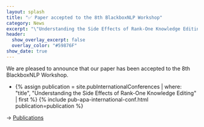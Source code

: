 ```yaml
---
layout: splash
title: "✅ Paper accepted to the 8th BlackboxNLP Workshop"
category: News
excerpt: "\"Understanding the Side Effects of Rank-One Knowledge Editing\""
header:
  show_overlay_excerpt: false
  overlay_color: "#59876F"
show_date: true
---
```

We are pleased to announce that our paper has been accepted to the 8th BlackboxNLP Workshop.

<div>
  <ul>
    <li>
      {% assign publication = site.pubInternationalConferences | where: "title", "Understanding the Side Effects of Rank-One Knowledge Editing" | first %}
      {% include pub-apa-international-conf.html  publication=publication %}
    </li>
  </ul>
</div>

-> [Publications](/cv/)
